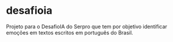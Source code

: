 # desafioia
Projeto para o DesafioIA do Serpro que tem por objetivo identificar emoções em textos escritos em português do Brasil.
